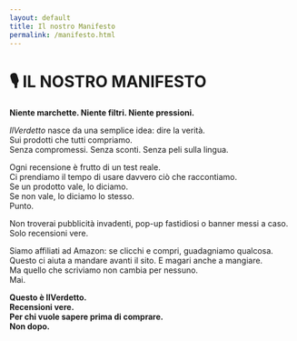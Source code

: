 ```yaml
---
layout: default
title: Il nostro Manifesto
permalink: /manifesto.html
---
```


# 🎙️ IL NOSTRO MANIFESTO

**Niente marchette. Niente filtri. Niente pressioni.**

_IlVerdetto_ nasce da una semplice idea: dire la verità.  
Sui prodotti che tutti compriamo.  
Senza compromessi. Senza sconti. Senza peli sulla lingua.

Ogni recensione è frutto di un test reale.  
Ci prendiamo il tempo di usare davvero ciò che raccontiamo.  
Se un prodotto vale, lo diciamo.  
Se non vale, lo diciamo lo stesso.  
Punto.

Non troverai pubblicità invadenti, pop-up fastidiosi o banner messi a caso.  
Solo recensioni vere.

Siamo affiliati ad Amazon: se clicchi e compri, guadagniamo qualcosa.  
Questo ci aiuta a mandare avanti il sito. E magari anche a mangiare.  
Ma quello che scriviamo non cambia per nessuno.  
Mai.

**Questo è IlVerdetto.  
Recensioni vere.  
Per chi vuole sapere prima di comprare.  
Non dopo.**
